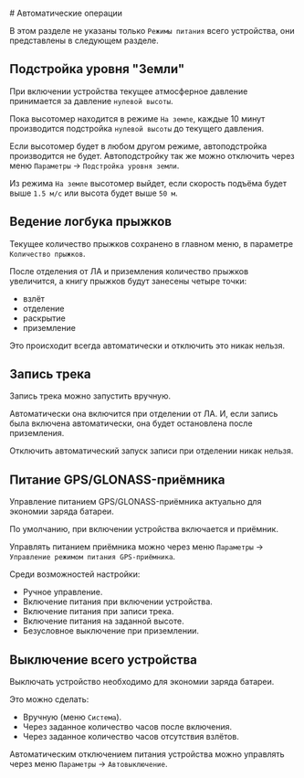 <div style="page-break-after: always; visibility: hidden">
\pagebreak
</div>
# Автоматические операции

В этом разделе не указаны только `Режимы питания` всего устройства, они представлены в следующем разделе.


## Подстройка уровня "Земли"

При включении устройства текущее атмосферное давление принимается за давление `нулевой высоты`.

Пока высотомер находится в режиме `На земле`, каждые 10 минут производится подстройка `нулевой высоты` до текущего давления.

Если высотомер будет в любом другом режиме, автоподстройка производится не будет. Автоподстройку так же можно отключить через меню `Параметры` -> `Подстройка уровня земли`.

Из режима `На земле` высотомер выйдет, если скорость подъёма будет выше `1.5 м/с` или высота будет выше `50 м`.


## Ведение логбука прыжков

Текущее количество прыжков сохранено в главном меню, в параметре `Количество прыжков`.

После отделения от ЛА и приземления количество прыжков увеличится, а книгу прыжков будут занесены четыре точки:

* взлёт
* отделение
* раскрытие
* приземление

Это происходит всегда автоматически и отключить это никак нельзя.


## Запись трека

Запись трека можно запустить вручную.

Автоматически она включится при отделении от ЛА. И, если запись была включена автоматически, она будет остановлена после приземления.

Отключить автоматический запуск записи при отделении никак нельзя.


## Питание GPS/GLONASS-приёмника

Управление питанием GPS/GLONASS-приёмника актуально для экономии заряда батареи.

По умолчанию, при включении устройства включается и приёмник.

Управлять питанием приёмника можно через меню `Параметры` -> `Управление режимом питания GPS-приёмника`.

Среди возможностей настройки:

* Ручное управление.
* Включение питания при включении устройства.
* Включение питания при записи трека.
* Включение питания на заданной высоте.
* Безусловное выключение при приземлении.


## Выключение всего устройства

Выключать устройство необходимо для экономии заряда батареи.

Это можно сделать:

* Вручную (меню `Система`).
* Через заданное количество часов после включения.
* Через заданное количество часов отсутствия взлётов.

Автоматическим отключением питания устройства можно управлять через меню `Параметры` -> `Автовыключение`.
